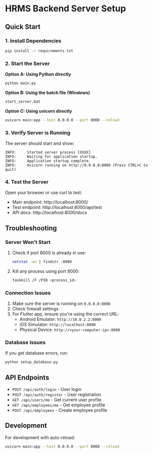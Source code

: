 # HRMS Backend Server Setup

## Quick Start

### 1. Install Dependencies
```bash
pip install -r requirements.txt
```

### 2. Start the Server

**Option A: Using Python directly**
```bash
python main.py
```

**Option B: Using the batch file (Windows)**
```bash
start_server.bat
```

**Option C: Using uvicorn directly**
```bash
uvicorn main:app --host 0.0.0.0 --port 8000 --reload
```

### 3. Verify Server is Running

The server should start and show:
```
INFO:     Started server process [XXXX]
INFO:     Waiting for application startup.
INFO:     Application startup complete.
INFO:     Uvicorn running on http://0.0.0.0:8000 (Press CTRL+C to quit)
```

### 4. Test the Server

Open your browser or use curl to test:
- Main endpoint: http://localhost:8000/
- Test endpoint: http://localhost:8000/api/test
- API docs: http://localhost:8000/docs

## Troubleshooting

### Server Won't Start
1. Check if port 8000 is already in use:
   ```bash
   netstat -an | findstr :8000
   ```

2. Kill any process using port 8000:
   ```bash
   taskkill /F /PID <process_id>
   ```

### Connection Issues
1. Make sure the server is running on `0.0.0.0:8000`
2. Check firewall settings
3. For Flutter app, ensure you're using the correct URL:
   - Android Emulator: `http://10.0.2.2:8000`
   - iOS Simulator: `http://localhost:8000`
   - Physical Device: `http://<your-computer-ip>:8000`

### Database Issues
If you get database errors, run:
```bash
python setup_database.py
```

## API Endpoints

- `POST /api/auth/login` - User login
- `POST /api/auth/register` - User registration
- `GET /api/users/me` - Get current user profile
- `GET /api/employees/me` - Get employee profile
- `POST /api/employees` - Create employee profile

## Development

For development with auto-reload:
```bash
uvicorn main:app --host 0.0.0.0 --port 8000 --reload
```
